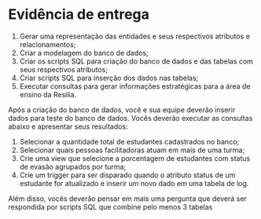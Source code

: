 # Evidência de entrega

1. Gerar uma representação das entidades e seus respectivos atributos e relacionamentos;
2. Criar a modelagem do banco de dados;
3. Criar os scripts SQL para criação do banco de dados e das tabelas com seus respectivos atributos;
4. Criar scripts SQL para inserção dos dados nas tabelas;
5. Executar consultas para gerar informações estratégicas para a área de ensino da Resilia.

Após a criação do banco de dados, você e sua equipe deverão inserir dados para teste do banco 
de dados. Vocês deverão executar as consultas abaixo e apresentar seus resultados:

1. Selecionar a quantidade total de estudantes cadastrados no banco;
2. Selecionar quais pessoas facilitadoras atuam em mais de uma turma;
3. Crie uma view que selecione a porcentagem de estudantes com status de evasão 
agrupados por turma;
4. Crie um trigger para ser disparado quando o atributo status de um estudante for atualizado 
e inserir um novo dado em uma tabela de log.

Além disso, vocês deverão pensar em mais uma pergunta que deverá ser respondida por scripts 
SQL que combine pelo menos 3 tabelas

